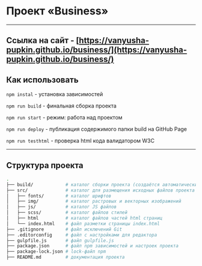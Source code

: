 # Проект «Business»

---
## Ссылка на сайт - [https://vanyusha-pupkin.github.io/business/](https://vanyusha-pupkin.github.io/business/)

## Как использовать

`npm instal`        - установка зависимостей

`npm run build`     - финальная сборка проекта

`npm run start`     - режим: работа над проектом

`npm run deploy`    - публикация содержимого папки build на GitHub Page

`npm run testhtml`  - проверка html кода валидатором W3C


---

## Структура проекта

```bash
.
├── build/            # каталог сборки проекта (создаётся автоматически)
├── src/              # каталог для размещения исходных файлов проекта
│   ├── fonts/        # каталог шрифтов
│   ├── img/          # каталог растровых и векторных изображений
│   ├── js/           # каталог JS файлов
│   ├── scss/         # каталог файлов стилей
│   ├── html          # каталог файлов частей html страниц
│   └── index.html    # файл разметки страницы index.html
├── .gitignore        # файл исключений Git
├── .editorconfig     # файл с настройками для редактора
├── gulpfile.js       # файл gulpfile.js
├── package.json      # файл npm зависимостей и настроек проекта
├── package-lock.json # lock-файл npm
├── README.md         # документация проекта
```
